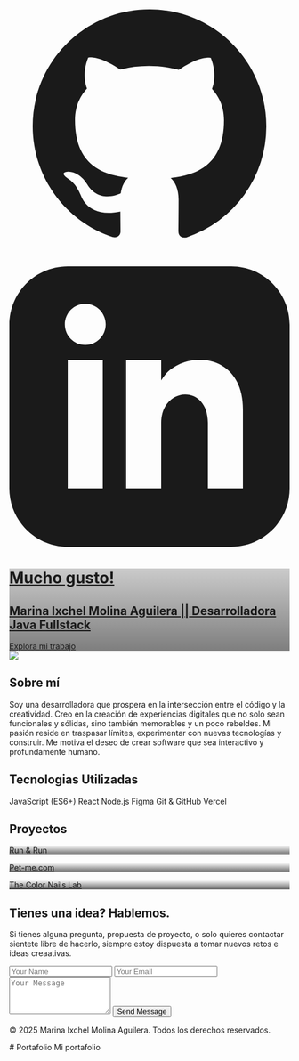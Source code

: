 <!DOCTYPE html>

<html class="dark" lang="en"><head>
<meta charset="utf-8"/>
<meta content="width=device-width, initial-scale=1.0" name="viewport"/>
<title>Marina Ixchel Molina Aguilera || Desarrolladora Java Fullstack</title>
<script src="https://cdn.tailwindcss.com?plugins=forms,container-queries"></script>
<link href="https://fonts.googleapis.com" rel="preconnect"/>
<link crossorigin="" href="https://fonts.gstatic.com" rel="preconnect"/>
<link href="https://fonts.googleapis.com/css2?family=Space+Grotesk:wght@400;500;700&amp;display=swap" rel="stylesheet"/>
<link href="https://fonts.googleapis.com/css2?family=Material+Symbols+Outlined" rel="stylesheet"/>
<!--Favicon-->
<link rel="shortcut icon" href="/favicon.ico" />
<link rel="but" sizes="180x180" href="/developer_portfolio/favicon_io (4)/android-chrome-192x192.png">
<link rel="icon" type="image/png" sizes="32x32" href="/favicon-32x32.png">
<link rel="icon" type="image/png" sizes="16x16" href="/favicon-16x16.png">
<link rel="manifest" href="/site.webmanifest">




<script id="tailwind-config">
    tailwind.config = {
      darkMode: "class",
      theme: {
        extend: {
          colors: {
            "primary": "#7f13ec",
            "background-light": "#6b1974",
            "background-dark": "#6b1974",
          },
          fontFamily: {
            "display": ["Space Grotesk", "sans-serif"]
          },
          borderRadius: {
            "DEFAULT": "0.25rem",
            "lg": "0.5rem",
            "xl": "0.75rem",
            "full": "9999px"
          },
        },
      },
    }
  </script>
<style>
    .material-symbols-outlined {
      font-variation-settings: 'FILL' 0, 'wght' 400, 'GRAD' 0, 'opsz' 24;
    }
  </style>
</head>
<body class="bg-background-dark text-gray-300 font-display">
<!-- Fixed Social Links -->
<div class="fixed left-4 md:left-6 top-1/2 -translate-y-1/2 z-50 hidden sm:flex flex-col gap-4">
<a aria-label="GitHub Profile" class="text-gray-400 hover:text-primary transition-colors" href="https://github.com/mokka-mar">
<svg aria-hidden="true" class="w-6 h-6" fill="currentColor" viewbox="0 0 24 24">
<path clip-rule="evenodd" d="M12 2C6.477 2 2 6.477 2 12c0 4.418 2.865 8.165 6.839 9.49.5.092.682-.217.682-.482 0-.237-.009-.868-.014-1.703-2.782.605-3.369-1.343-3.369-1.343-.454-1.158-1.11-1.466-1.11-1.466-.908-.62.069-.608.069-.608 1.003.07 1.531 1.032 1.531 1.032.892 1.53 2.341 1.088 2.91.832.092-.647.35-1.088.636-1.338-2.22-.253-4.555-1.113-4.555-4.951 0-1.093.39-1.988 1.03-2.688-.103-.253-.446-1.272.098-2.65 0 0 .84-.27 2.75 1.026A9.564 9.564 0 0112 6.844c.85.004 1.705.115 2.504.337 1.909-1.296 2.747-1.027 2.747-1.027.546 1.379.203 2.398.1 2.651.64.7 1.028 1.595 1.028 2.688 0 3.848-2.339 4.695-4.566 4.943.359.309.678.92.678 1.855 0 1.338-.012 2.419-.012 2.747 0 .268.18.58.688.482A10.001 10.001 0 0022 12c0-5.523-4.477-10-10-10z" fill-rule="evenodd"></path>
</svg>
</a>
<a aria-label="LinkedIn Profile" class="text-gray-400 hover:text-primary transition-colors" href="https://www.linkedin.com/in/marina-molina2041/">
<svg aria-hidden="true" class="w-6 h-6" fill="currentColor" viewbox="0 0 24 24">
<path d="M19 0h-14c-2.761 0-5 2.239-5 5v14c0 2.761 2.239 5 5 5h14c2.762 0 5-2.239 5-5v-14c0-2.761-2.238-5-5-5zm-11 19h-3v-11h3v11zm-1.5-12.268c-.966 0-1.75-.79-1.75-1.764s.784-1.764 1.75-1.764 1.75.79 1.75 1.764-.783 1.764-1.75 1.764zm13.5 12.268h-3v-5.604c0-3.368-4-3.113-4 0v5.604h-3v-11h3v1.765c1.396-2.586 7-2.777 7 2.476v6.759z"></path>
</svg>

</div>
<div class="relative flex h-auto min-h-screen w-full flex-col group/design-root overflow-x-hidden">
<div class="layout-container flex h-full grow flex-col">
<div class="px-4 sm:px-10 md:px-20 lg:px-40 flex flex-1 justify-center py-5">
<div class="layout-content-container flex flex-col max-w-[960px] flex-1 gap-16 md:gap-24">
<!-- Hero Section -->
<div class="@container">
<div class="@[480px]:p-4">
<div class="flex min-h-[480px] md:min-h-[600px] flex-col gap-6 bg-cover bg-center bg-no-repeat @[480px]:gap-8 @[480px]:rounded-xl items-center justify-center p-4 text-center" data-alt="Abstract dark background with swirling neon purple and blue light trails, conveying a sense of digital energy." style='background-image: linear-gradient(rgba(0, 0, 0, 0.2) 0%, rgba(0, 0, 0, 0.5) 100%), url("https://lh3.googleusercontent.com/aida-public/AB6AXuCLpt1Wf4lkOXzpzlk0zsWuWJRsAHO-sPcPBJnMVVr2mRvZpKaA9FUDdl8R89AiCnkxUbQ7vJZNXrDB1vPcBdpjZ_JNkfkFYbjoIS8RRtTRKNo2d9_OpnbHnuXmL3vrGBFOZBKdtZEGlegtiTtuXMoMQpSU-OJzLE7xCW6dAD6eSHeNVbL74NbLJLrIOisl4cWnB2yMWjJr_kUEQR8areGz6MqcnxJPcpVAf2w4OAB2t7bvthW028niDNudCF6lCCffG-mudH8nfrLQ");'>
<div class="flex flex-col gap-2">
<h1 class="text-white text-4xl font-black leading-tight tracking-[-0.033em] @[480px]:text-5xl lg:text-6xl @[480px]:font-black @[480px]:leading-tight @[480px]:tracking-[-0.033em]">
                    Mucho gusto!
                  </h1>
<h2 class="text-gray-200 text-sm font-normal leading-normal @[480px]:text-base @[480px]:font-normal @[480px]:leading-normal">Marina Ixchel Molina Aguilera   ||   Desarrolladora Java Fullstack</h2>
</div>
<a class="flex min-w-[84px] max-w-[480px] cursor-pointer items-center justify-center overflow-hidden rounded-lg h-10 px-4 @[480px]:h-12 @[480px]:px-5 bg-primary hover:bg-primary/90 transition-colors text-white text-sm font-bold leading-normal tracking-[0.015em] @[480px]:text-base @[480px]:font-bold @[480px]:leading-normal @[480px]:tracking-[0.015em]" href="#projects">
<span class="truncate">Explora mi trabajo</span>
</a>
</div>
</div>
</div>
<!-- About Me Section -->
<section class="flex flex-col md:flex-row items-center gap-8 md:gap-12 px-4" id="about">
<div class="w-full md:w-1/2 flex-shrink-0">
<img class="rounded-xl object-cover w-full h-full aspect-[4/3] md:aspect-square" data-alt="A stylized, moody shot of a developer's desk with a mechanical keyboard, multiple monitors displaying code, and neon ambient lighting." src="https://lh3.googleusercontent.com/aida-public/AB6AXuDU2VYGIHo6LCkHOPYz5H3bbCGjeADieIT3vOpXSaABJvJlw19pnPGjr8FiSDZ4gzWhi2BdW4z60rchBQS8md6YlXS2dfsmbph360qkJXivgQoi8gXaN6sHgrl5EcnLc8cxaKj2FaBwtePOBO6rWnfBsInRf9TYOoZnerzzdCvAQ6LeCEwImcKib2aPXcHQmsvP1jW-nFzY48Tu3aRJgPGrmhjT-Tf-BhsrVRdVVMNPebno-D8ESajJu1dWNwuI-o7arYuhuuT89_q9"/>
</div>
<div class="flex flex-col gap-3">
<h2 class="text-[60px] text-red-500 font-bold leading-tight tracking-[-0.015em]">Sobre mí</h2>
<p class="text-base text-red-500 font-display-1 leading-relaxed">
Soy una desarrolladora que prospera en la intersección entre el código y la creatividad. Creo en la creación de experiencias digitales que no solo sean funcionales y sólidas, sino también memorables y un poco rebeldes. Mi pasión reside en traspasar límites, experimentar con nuevas tecnologías y construir. Me motiva el deseo de crear software que sea interactivo y profundamente humano.              </p>
</div>
</section>
<!-- Skills Section -->
<section id="skills">
<div class="flex flex-col gap-4">
<h2 class="text-white text-[28px] font-bold text-red-500 leading-tight tracking-[-0.015em] px-4">Tecnologias Utilizadas</h2>
<div class="flex flex-wrap gap-3 p-4">
<span class="py-2 px-4 rounded-lg bg-primary/20 text-primary text-purple-500 font-normal">JavaScript (ES6+)</span>
<span class="py-2 px-4 rounded-lg bg-primary/20 text-primary text-puple-500 font-medium">React</span>
<span class="py-2 px-4 rounded-lg bg-primary/20 text-primary text-puple-500 font-medium">Node.js</span>
<span class="py-2 px-4 rounded-lg bg-primary/20 text-primary text-puple-500 font-medium">Figma</span>
<span class="py-2 px-4 rounded-lg bg-primary/20 text-primary text-puple-500 font-medium">Git &amp; GitHub</span>
<span class="py-2 px-4 rounded-lg bg-primary/20 text-primary text-puple-500 font-medium">Vercel</span>
</div>
</div>
</section>
<!-- Projects Section -->
<section id="projects">
<div class="flex flex-col gap-4">
<h2 class="text-white text-[28px] font-bold leading-tight tracking-[-0.015em] px-4 pb-3">Proyectos</h2>
<div class="grid grid-cols-[repeat(auto-fit,minmax(250px,1fr))] gap-6 p-4">
 
<a class="group relative block w-full overflow-hidden rounded-xl" href="https://github.com/ricardoavi304/Sport">
<div class="bg-cover bg-center flex flex-col gap-3 justify-end p-4 aspect-video transition-transform duration-500 group-hover:scale-105" data-alt="A 3D render of a complex, glowing blue and purple network of nodes, representing cyberspace." style='background-image: linear-gradient(0deg, rgba(0, 0, 0, 0.6) 0%, rgba(0, 0, 0, 0) 100%), url("/developer_portfolio/Run&Run.jpg");'>
<p class="text-white text-lg font-bold leading-tight" >Run & Run</p>
</div>
</a>

<a class="group relative block w-full overflow-hidden rounded-xl" href="https://github.com/edr9719/pet-me.com">
<div class="bg-cover bg-center flex flex-col gap-3 justify-end p-4 aspect-video transition-transform duration-500 group-hover:scale-105" data-alt="A 3D render of a complex, glowing blue and purple network of nodes, representing cyberspace." style='background-image: linear-gradient(0deg, rgba(0, 0, 0, 0.6) 0%, rgba(0, 0, 0, 0) 100%), url("/developer_portfolio/Pet-me-port.jpg");'>
<p class="text-white text-lg font-bold leading-tight" >Pet-me.com </p>
</div>
</a>
<a class="group relative block w-full overflow-hidden rounded-xl" href="/developer_portfolio/TCNL.html">
<div class="bg-cover bg-center flex flex-col gap-3 justify-end p-4 aspect-video transition-transform duration-500 group-hover:scale-105" data-alt="An abstract digital artwork with pixel sorting and glitch effects in vibrant magenta and cyan colors." style='background-image: linear-gradient(0deg, rgba(0, 0, 0, 0.6) 0%, rgba(0, 0, 0, 0) 100%), url("/developer_portfolio/tcnl.jpg");'>
<p class="text-white text-lg font-bold leading-tight">The Color Nails Lab</p>
</div>
</a>
</div>
</div>
</section>
<!-- Contact Section -->
<section id="contact">
<div class="flex flex-col gap-6 items-center text-center p-6 md:p-8 border border-gray-800 rounded-xl bg-gray-900/20">
<div class="flex flex-col gap-2">
<h2 class="text-white text-[28px] font-bold leading-tight tracking-[-0.015em]">Tienes una idea? Hablemos.</h2>
<p class="text-gray-400 max-w-lg">Si tienes alguna pregunta, propuesta de proyecto, o solo quieres contactar sientete libre de hacerlo, siempre estoy dispuesta a tomar nuevos retos e ideas creaativas.
                </p>
</div>
<form class="w-full max-w-lg flex flex-col gap-4">
<div class="flex flex-col sm:flex-row gap-4">
<input class="w-full bg-background-dark border border-gray-700 rounded-lg px-4 py-2.5 text-white placeholder-gray-500 focus:ring-2 focus:ring-primary focus:border-primary transition" placeholder="Your Name" type="text"/>
<input class="w-full bg-background-dark border border-gray-700 rounded-lg px-4 py-2.5 text-white placeholder-gray-500 focus:ring-2 focus:ring-primary focus:border-primary transition" placeholder="Your Email" type="email"/>
</div>
<textarea class="w-full bg-background-dark border border-gray-700 rounded-lg px-4 py-2.5 text-white placeholder-gray-500 focus:ring-2 focus:ring-primary focus:border-primary transition" placeholder="Your Message" rows="4"></textarea>
<button class="w-full sm:w-auto self-center flex min-w-[120px] max-w-[480px] cursor-pointer items-center justify-center overflow-hidden rounded-lg h-12 px-5 bg-primary hover:bg-primary/90 transition-colors text-white text-base font-bold leading-normal tracking-[0.015em]" type="submit">
<span>Send Message</span>
</button>
</form>
</div>
</section>
<!-- Footer -->
<footer class="text-center py-8">
<p class="text-gray-500 text-sm">© 2025 Marina Ixchel Molina Aguilera. Todos los derechos reservados.</p>
</footer>
</div>
</div>
</div>
</div>
</body></html># Portafolio
Mi portafolio
